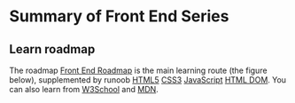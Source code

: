 # Summary of Front End Series

## Learn roadmap

The roadmap [Front End Roadmap](https://roadmap.sh/frontend?r=frontend-beginner) is the main learning route (the figure below), supplemented by runoob [HTML5](https://www.runoob.com/html/html5-intro.html) [CSS3](https://www.runoob.com/css3/css3-tutorial.html) [JavaScript](https://www.runoob.com/js/js-tutorial.html) [HTML DOM](https://www.runoob.com/htmldom/htmldom-tutorial.html). You can also learn from [W3School](https://www.w3school.com.cn/) and [MDN](https://developer.mozilla.org/zh-CN/docs/Web).

